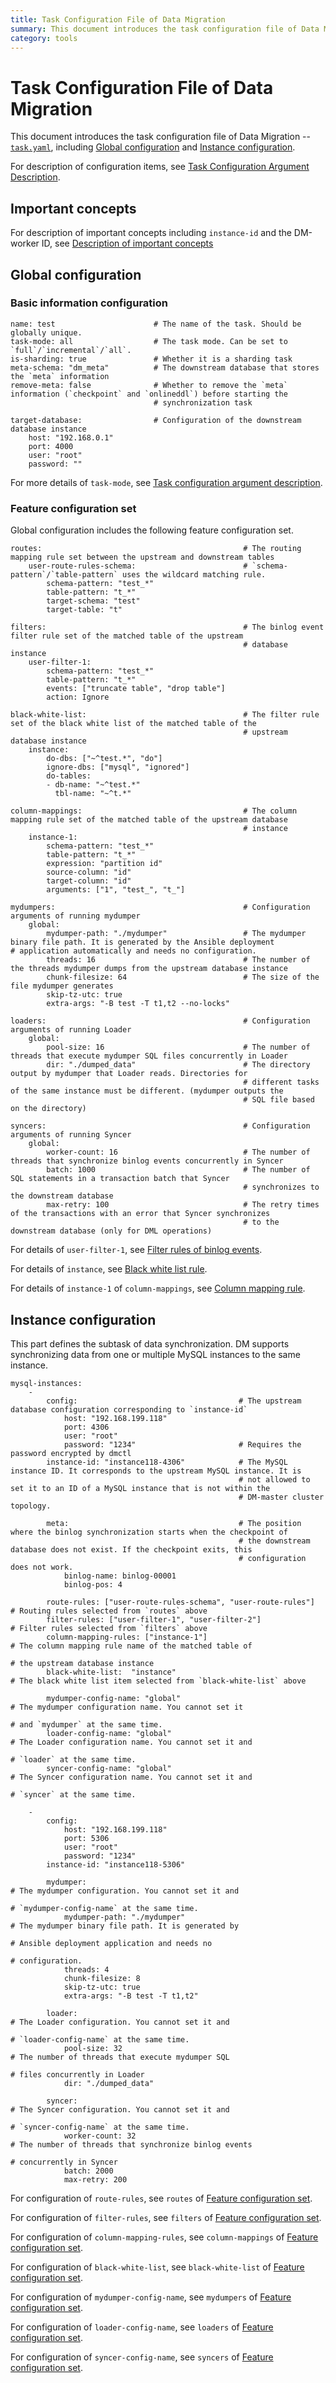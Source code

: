 ```yaml
---
title: Task Configuration File of Data Migration
summary: This document introduces the task configuration file of Data Migration. 
category: tools
---
```


# Task Configuration File of Data Migration

This document introduces the task configuration file of Data Migration --
[`task.yaml`](https://github.com/pingcap/tidb-tools/blob/docs/docs/dm/zh_CN/configuration/task.yaml), including [Global configuration](#global-configuration) and [Instance configuration](#instance-configuration).

For description of configuration items, see [Task Configuration Argument Description](../tools/dm-task-config-argument-description.md).

## Important concepts

For description of important concepts including `instance-id` and the DM-worker ID, see [Description of important concepts](../tools/dm-configuration-file-overview.md#description-of-important-concepts) 

## Global configuration

### Basic information configuration

```
name: test                      # The name of the task. Should be globally unique.
task-mode: all                  # The task mode. Can be set to `full`/`incremental`/`all`.
is-sharding: true               # Whether it is a sharding task
meta-schema: "dm_meta"          # The downstream database that stores the `meta` information
remove-meta: false              # Whether to remove the `meta` information (`checkpoint` and `onlineddl`) before starting the 
                                # synchronization task 

target-database:                # Configuration of the downstream database instance
    host: "192.168.0.1"
    port: 4000
    user: "root"
    password: ""
```

For more details of `task-mode`, see [Task configuration argument description](../tools/dm-task-config-argument-description.md).

### Feature configuration set

Global configuration includes the following feature configuration set.

```
routes:                                             # The routing mapping rule set between the upstream and downstream tables
    user-route-rules-schema:                        # `schema-pattern`/`table-pattern` uses the wildcard matching rule.
    ​    schema-pattern: "test_*"                
    ​    table-pattern: "t_*"
    ​    target-schema: "test"
    ​    target-table: "t"

filters:                                            # The binlog event filter rule set of the matched table of the upstream
                                                    # database instance
    user-filter-1:
    ​    schema-pattern: "test_*"
    ​    table-pattern: "t_*"
    ​    events: ["truncate table", "drop table"]
    ​    action: Ignore

black-white-list:                                   # The filter rule set of the black white list of the matched table of the 
                                                    # upstream database instance
    instance:                                  
    ​    do-dbs: ["~^test.*", "do"]
    ​    ignore-dbs: ["mysql", "ignored"]
    ​    do-tables:
    ​    - db-name: "~^test.*"
    ​      tbl-name: "~^t.*"

column-mappings:                                    # The column mapping rule set of the matched table of the upstream database 
                                                    # instance
    instance-1:                                     
    ​    schema-pattern: "test_*"
    ​    table-pattern: "t_*"
    ​    expression: "partition id"
    ​    source-column: "id"
    ​    target-column: "id"
    ​    arguments: ["1", "test_", "t_"]

mydumpers:                                          # Configuration arguments of running mydumper
    global:
    ​    mydumper-path: "./mydumper"                 # The mydumper binary file path. It is generated by the Ansible deployment                                                    # application automatically and needs no configuration.
    ​    threads: 16                                 # The number of the threads mydumper dumps from the upstream database instance
    ​    chunk-filesize: 64                          # The size of the file mydumper generates
    ​    skip-tz-utc: true						
    ​    extra-args: "-B test -T t1,t2 --no-locks"

loaders:                                            # Configuration arguments of running Loader
    global:
    ​    pool-size: 16                               # The number of threads that execute mydumper SQL files concurrently in Loader
    ​    dir: "./dumped_data"                        # The directory output by mydumper that Loader reads. Directories for
                                                    # different tasks of the same instance must be different. (mydumper outputs the 
                                                    # SQL file based on the directory)

syncers:                                            # Configuration arguments of running Syncer
    global:
    ​    worker-count: 16                            # The number of threads that synchronize binlog events concurrently in Syncer
    ​    batch: 1000                                 # The number of SQL statements in a transaction batch that Syncer 
                                                    # synchronizes to the downstream database
    ​    max-retry: 100                              # The retry times of the transactions with an error that Syncer synchronizes
                                                    # to the downstream database (only for DML operations)
```

For details of `user-filter-1`, see [Filter rules of binlog events](../tools/dm-task-config-argument-description.md#filter-rules-of-binlog-events).

For details of `instance`, see [Black white list rule](../tools/dm-task-config-argument-description.md#black-white-list-rule).

For details of `instance-1` of `column-mappings`, see [Column mapping rule](../tools/dm-task-config-argument-description.md#column-mapping-rule).

## Instance configuration

This part defines the subtask of data synchronization. DM supports synchronizing data from one or multiple MySQL instances to the same instance.

```
mysql-instances:
    -
    ​    config:                                    # The upstream database configuration corresponding to `instance-id`
    ​        host: "192.168.199.118"
    ​        port: 4306
    ​        user: "root"
    ​        password: "1234"                       # Requires the password encrypted by dmctl
    ​    instance-id: "instance118-4306"            # The MySQL instance ID. It corresponds to the upstream MySQL instance. It is 
                                                   # not allowed to set it to an ID of a MySQL instance that is not within the 
                                                   # DM-master cluster topology.

    ​    meta:                                      # The position where the binlog synchronization starts when the checkpoint of 
                                                   # the downstream database does not exist. If the checkpoint exits, this 
                                                   # configuration does not work. 
    ​        binlog-name: binlog-00001
    ​        binlog-pos: 4

    ​    route-rules: ["user-route-rules-schema", "user-route-rules"]       # Routing rules selected from `routes` above
    ​    filter-rules: ["user-filter-1", "user-filter-2"]                   # Filter rules selected from `filters` above
    ​    column-mapping-rules: ["instance-1"]                               # The column mapping rule name of the matched table of 
                                                                           # the upstream database instance 
    ​    black-white-list:  "instance"                                      # The black white list item selected from `black-white-list` above 

    ​    mydumper-config-name: "global"                                     # The mydumper configuration name. You cannot set it 
                                                                           # and `mydumper` at the same time. 
    ​    loader-config-name: "global"                                       # The Loader configuration name. You cannot set it and
                                                                           # `loader` at the same time.
    ​    syncer-config-name: "global"                                       # The Syncer configuration name. You cannot set it and 
                                                                           # `syncer` at the same time.

    -
    ​    config:
    ​        host: "192.168.199.118"
    ​        port: 5306
    ​        user: "root"
    ​        password: "1234"
    ​    instance-id: "instance118-5306"

    ​    mydumper:                                                          # The mydumper configuration. You cannot set it and 
                                                                           # `mydumper-config-name` at the same time.
    ​        mydumper-path: "./mydumper"                                    # The mydumper binary file path. It is generated by 
                                                                           # Ansible deployment application and needs no 
                                                                           # configuration.
      ​      threads: 4
    ​        chunk-filesize: 8
    ​        skip-tz-utc: true
      ​      extra-args: "-B test -T t1,t2"
    
    ​    loader:                                                            # The Loader configuration. You cannot set it and 
                                                                           # `loader-config-name` at the same time.
      ​      pool-size: 32                                                  # The number of threads that execute mydumper SQL 
                                                                           # files concurrently in Loader
      ​      dir: "./dumped_data"
    
    ​    syncer:                                                            # The Syncer configuration. You cannot set it and 
                                                                           # `syncer-config-name` at the same time.
     ​       worker-count: 32                                               # The number of threads that synchronize binlog events 
                                                                           # concurrently in Syncer
     ​       batch: 2000
    ​        max-retry: 200
```

For configuration of `route-rules`, see `routes` of [Feature configuration set](#feature-configuration-set).

For configuration of `filter-rules`, see `filters` of [Feature configuration set](#feature-configuration-set).

For configuration of `column-mapping-rules`, see `column-mappings` of [Feature configuration set](#feature-configuration-set).

For configuration of `black-white-list`, see `black-white-list` of [Feature configuration set](#feature-configuration-set).

For configuration of `mydumper-config-name`, see `mydumpers` of [Feature configuration set](#feature-configuration-set).

For configuration of `loader-config-name`, see `loaders` of [Feature configuration set](#feature-configuration-set).

For configuration of `syncer-config-name`, see `syncers` of [Feature configuration set](#feature-configuration-set).
